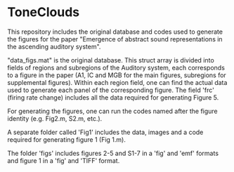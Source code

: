 # ToneClouds
This repository includes the original database and codes used to generate the figures for the paper "Emergence of abstract sound representations in the ascending auditory system".

"data_figs.mat" is the original database.
This struct array is divided into fields of regions and subregions of the Auditory system, each corresponds to a figure in the paper (A1, IC and MGB for the main figures, subregions for supplemental figures). Within each region field, one can find the actual data used to generate each panel of the corresponding figure. The field 'frc' (firing rate change) includes all the data required for generating Figure 5.

For generating the figures, one can run the codes named after the figure identity (e.g. Fig2.m, S2.m, etc.).

A separate folder called 'Fig1' includes the data, images and a code required for generating figure 1 (Fig 1.m).

The folder 'figs' includes figures 2-5 and S1-7 in a 'fig' and 'emf' formats and figure 1 in a 'fig' and 'TIFF' format.










